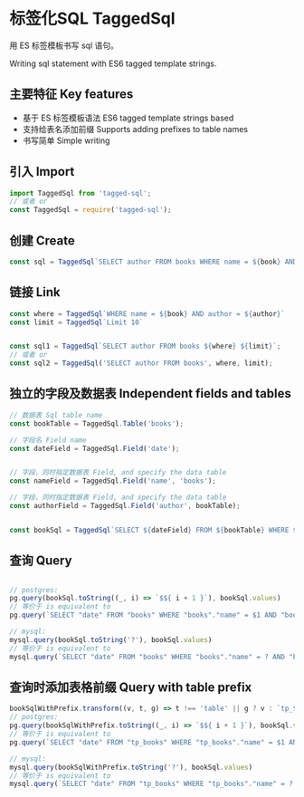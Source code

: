 标签化SQL TaggedSql
===================

用 ES 标签模板书写 sql 语句。

Writing sql statement with ES6 tagged template strings.

主要特征 Key features
---------------------

- 基于 ES 标签模板语法 ES6 tagged template strings based
- 支持给表名添加前缀 Supports adding prefixes to table names
- 书写简单 Simple writing

引入 Import
-----------

```js
import TaggedSql from 'tagged-sql';
// 或者 or
const TaggedSql = require('tagged-sql');
```

创建 Create
-----------

```js
const sql = TaggedSql`SELECT author FROM books WHERE name = ${book} AND author = ${author}`
```

链接 Link
---------

```js
const where = TaggedSql`WHERE name = ${book} AND author = ${author}`
const limit = TaggedSql`Limit 10`


const sql1 = TaggedSql`SELECT author FROM books ${where} ${limit}`;
// 或者 or
const sql2 = TaggedSql('SELECT author FROM books', where, limit);
```

独立的字段及数据表 Independent fields and tables
------------------------------------------------

```js
// 数据表 Sql table name
const bookTable = TaggedSql.Table('books');

// 字段名 Field name
const dateField = TaggedSql.Field('date');


// 字段，同时指定数据表 Field, and specify the data table
const nameField = TaggedSql.Field('name', 'books');

// 字段，同时指定数据表 Field, and specify the data table
const authorField = TaggedSql.Field('author', bookTable);


const bookSql = TaggedSql`SELECT ${dateField} FROM ${bookTable} WHERE ${nameField} = ${'Help Of TaggedSql'} AND ${authorField} = ${'NyLoong'}`;
```

查询 Query
----------

```js

// postgres: 
pg.query(bookSql.toString((_, i) => `$${ i + 1 }`), bookSql.values)
// 等价于 is equivalent to
pg.query(`SELECT "date" FROM "books" WHERE "books"."name" = $1 AND "books"."author" = $2`, ['Help Of TaggedSql', 'NyLoong'])

// mysql: 
mysql.query(bookSql.toString('?'), bookSql.values)
// 等价于 is equivalent to
mysql.query(`SELECT "date" FROM "books" WHERE "books"."name" = ? AND "books"."author" = ?`, ['Help Of TaggedSql', 'NyLoong'])
```

查询时添加表格前缀 Query with table prefix
------------------------------------------

```js
bookSqlWithPrefix.transform((v, t, g) => t !== 'table' || g ? v : `tp_${ v }`)
// postgres: 
pg.query(bookSqlWithPrefix.toString((_, i) => `$${ i + 1 }`), bookSql.values)
// 等价于 is equivalent to
pg.query(`SELECT "date" FROM "tp_books" WHERE "tp_books"."name" = $1 AND "tp_books"."author" = $2`, ['Help Of TaggedSql', 'NyLoong'])

// mysql: 
mysql.query(bookSqlWithPrefix.toString('?'), bookSql.values)
// 等价于 is equivalent to
mysql.query(`SELECT "date" FROM "tp_books" WHERE "tp_books"."name" = ? AND "tp_books"."author" = ?`, ['Help Of TaggedSql', 'NyLoong'])
```
